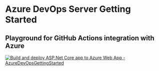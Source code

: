 # Azure DevOps Server Getting Started
## Playground for GitHub Actions integration with Azure

[![Build and deploy ASP.Net Core app to Azure Web App - AzureDevOpsGettingStarted](https://github.com/ArturWincenciak/AzureDevOpsGettingStarted/actions/workflows/main_azuredevopsgettingstarted.yml/badge.svg)](https://github.com/ArturWincenciak/AzureDevOpsGettingStarted/actions/workflows/main_azuredevopsgettingstarted.yml)
